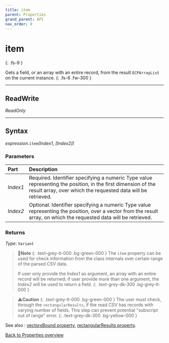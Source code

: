 ```yaml
---
title: item
parent: Properties
grand_parent: API
nav_order: 8
---
```


# item
{: .fs-9 }

Gets a field, or an array with an entire record, from the result `ECPArrayList` on the current instance.
{: .fs-6 .fw-300 }

---

## ReadWrite

_ReadOnly_

---

## Syntax

*expression*.`item`*(Index1, \[Index2\])*

### Parameters

<table>
<thead>
<tr>
<th style="text-align: left;">Part</th>
<th style="text-align: left;">Description</th>
</tr>
</thead>
<tbody>
<tr>
<td style="text-align: left;"><em>Index1</em></td>
<td style="text-align: left;">Required. Identifier specifying a numeric Type value representing the position, in the first dimension of the result array, over which the requested data will be retrieved.</td>
</tr>
<tr>
<td style="text-align: left;"><em>Index2</em></td>
<td style="text-align: left;">Optional. Identifier specifying a numeric Type value representing the position, over a vector from the result array, on which the requested data will be retrieved.</td>
</tr>
</tbody>
</table>

### Returns

*Type*: `Variant`

>📝**Note**
>{: .text-grey-lt-000 .bg-green-000 }
>The `item` property can be used for check information from the class internals over certain range of the parsed CSV data.
>
>If user only provide the *Index1* as argument, an array with an entire record will be returned; if user provide more than one argument, the *Index2* will be used to return a field.
{: .text-grey-dk-300 .bg-grey-lt-000 }

>⚠️**Caution**
>{: .text-grey-lt-000 .bg-green-000 }
>The user must check, through the `rectangularResults`, if the read CSV has records with varying number of fields. This step can prevent potential "subscript out of range" error.
{: .text-grey-dk-300 .bg-yellow-000 }

See also
: [vectorsBound property](https://ws-garcia.github.io/VBA-CSV-interface/api/properties/vectorsbound.html), [rectangularResults property](https://ws-garcia.github.io/VBA-CSV-interface/api/properties/rectangularresults.html).

[Back to Properties overview](https://ws-garcia.github.io/VBA-CSV-interface/api/properties/)
